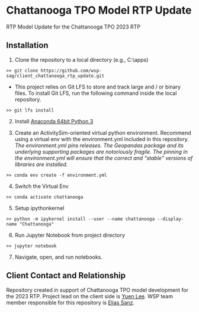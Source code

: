 # Chattanooga TPO Model RTP Update
RTP Model Update for the Chattanooga TPO 2023 RTP

## Installation

1. Clone the repository to a local directory (e.g., C:\apps)
```
>> git clone https://github.com/wsp-sag/client_chattanooga_rtp_update.git
```
  * This project relies on Git LFS to store and track large and / or binary files. To install Git LFS, run the following command inside the local repository.
```
>> git lfs install
```
2. Install [Anaconda 64bit Python 3](https://www.anaconda.com/distribution/)

3. Create an ActivitySim-oriented virtual python environment. Recommend using a virtual env with the environment.yml included in this repository.  
*The environment.yml pins releases. The Geopandas package and its underlying supporting packages are notoriously fragile. The pinning in the
environment.yml will ensure that the correct and "stable" versions of libraries are installed.*
```
>> conda env create -f environment.yml
```
4. Switch the Virtual Env
```
>> conda activate chattanooga
```
5. Setup ipythonkernel
```
>> python -m ipykernel install --user --name chattanooga --display-name "Chattanooga"
```
6. Run Jupyter Notebook from project directory
```
>> jupyter notebook
```
7. Navigate, open, and run notebooks.

## Client Contact and Relationship
Repository created in support of Chattanooga TPO model development for the 2023 RTP. Project lead on the client side is [Yuen Lee](mailto:ylee@chattanooga.gov). WSP team member responsible for this repository is [Elias Sanz](mailto:Luis.Elias@wsp.com).
